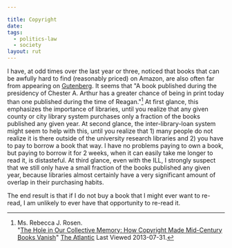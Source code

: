 ```yaml
---

title: Copyright
date: 
tags:
  - politics-law
  - society
layout: rut
---
```



I have, at odd times over the last year or three, noticed that books that can be awfully hard to find (reasonably priced) on Amazon, are also often far from appearing on [Gutenberg](http://www.gutenberg.org/).  It seems that "A book published during the presidency of Chester A. Arthur has a greater chance of being in print today than one published during the time of Reagan."[^20130731-1]  At first glance, this emphasizes the importance of libraries, until you realize that any given county or city library system purchases only a fraction of the books published any given year.  At second glance, the inter-library-loan system might seem to help with this, until you realize that 1) many people do not realize it is there outside of the university research libraries and 2) you have to pay to borrow a book that way.  I have no problems paying to own a book, but paying to borrow it for 2 weeks, when it can easily take me longer to read it, is distasteful.  At third glance, even with the ILL, I strongly suspect that we still only have a small fraction of the books published any given year, because libraries almost certainly have a very significant amount of overlap in their purchasing habits.  

The end result is that if I do not buy a book that I might ever want to re-read, I am unlikely to ever have that opportunity to re-read it.

[^20130731-1]: Ms. Rebecca J. Rosen.  
    "[The Hole in Our Collective Memory: How Copyright Made Mid-Century Books Vanish](http://www.theatlantic.com/technology/archive/2013/07/the-hole-in-our-collective-memory-how-copyright-made-mid-century-books-vanish/278209/)" 
    [The Atlantic](http://www.theatlantic.com) Last Viewed 2013-07-31.  
